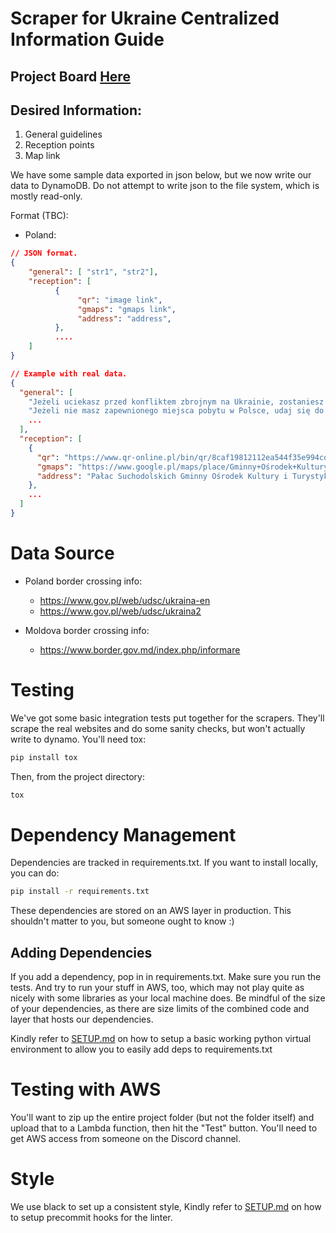 # Scraper for Ukraine Centralized Information Guide

## Project Board [Here](https://github.com/orgs/Ukraine-Relief-Efforts/projects/1/views/6)



## Desired Information:

1. General guidelines
2. Reception points
3. Map link

We have some sample data exported in json below, but we now write our data to
DynamoDB.  Do not attempt to write json to the file system, which is mostly
read-only.

Format (TBC):
* Poland:

```json
// JSON format.
{
    "general": [ "str1", "str2"],
    "reception": [ 
          {
               "qr": "image link",
               "gmaps": "gmaps link",
               "address": "address",
          },
          ....
    ]
}

// Example with real data.
{
  "general": [
    "Jeżeli uciekasz przed konfliktem zbrojnym na Ukrainie, zostaniesz wpuszczony do Polski.",
    "Jeżeli nie masz zapewnionego miejsca pobytu w Polsce, udaj się do najbliższego punktu recepcyjnego.",
    ...
  ],
  "reception": [
    {
      "qr": "https://www.qr-online.pl/bin/qr/8caf19812112ea544f35e994cd58573c.png",
      "gmaps": "https://www.google.pl/maps/place/Gminny+Ośrodek+Kultury+i+Turystyki/@51.1653246,23.8026394,17z/data=!3m1!4b1!4m5!3m4!1s0x4723890b09b9cd4d:0x5747c0a6dfbbb992!8m2!3d51.1653213!4d23.8048281",
      "address": "Pałac Suchodolskich Gminny Ośrodek Kultury i Turystyki, ul. Parkowa 5, 22-175 Dorohusk – osiedle ​"
    },
    ...
  ]
}

```

# Data Source

* Poland border crossing info:
    * https://www.gov.pl/web/udsc/ukraina-en
    * https://www.gov.pl/web/udsc/ukraina2

* Moldova border crossing info:
    * https://www.border.gov.md/index.php/informare


# Testing

We've got some basic integration tests put together for the scrapers.  They'll
scrape the real websites and do some sanity checks, but won't actually write to
dynamo.  You'll need tox:

```sh
pip install tox
```

Then, from the project directory:

```sh
tox
```

# Dependency Management

Dependencies are tracked in requirements.txt.  If you want to install locally,
you can do:

```sh
pip install -r requirements.txt
```

These dependencies are stored on an AWS layer in production.  This shouldn't
matter to you, but someone ought to know :)

## Adding Dependencies

If you add a dependency, pop in in requirements.txt.  Make sure you run the
tests.  And try to run your stuff in AWS, too, which may not play quite as
nicely with some libraries as your local machine does.  Be mindful of the size
of your dependencies, as there are size limits of the combined code and layer
that hosts our dependencies.

Kindly refer to [SETUP.md](SETUP.md) on how to setup a basic working python virtual environment to allow you to easily add deps to requirements.txt

# Testing with AWS

You'll want to zip up the entire project folder (but not the folder itself) and
upload that to a Lambda function, then hit the "Test" button.  You'll need to
get AWS access from someone on the Discord channel.

# Style

We use black to set up a consistent style, Kindly refer to [SETUP.md](SETUP.md) on how to setup precommit hooks for the linter.